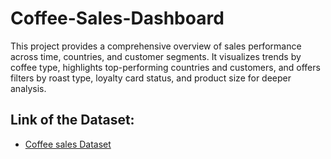 # Coffee-Sales-Dashboard
This project provides a comprehensive overview of sales performance across time, countries, and customer segments. It visualizes trends by coffee type, highlights top-performing countries and customers, and offers filters by roast type, loyalty card status, and product size for deeper analysis.

## Link of the Dataset: 
- <a href= "coffee-Orders-Dataset.xlsx">Coffee sales Dataset</a>


